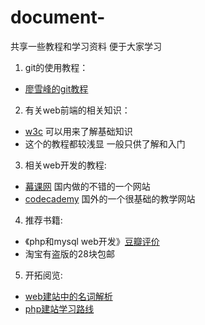 # document-
共享一些教程和学习资料 便于大家学习

1. git的使用教程：
 * [廖雪峰的git教程](http://www.liaoxuefeng.com/wiki/0013739516305929606dd18361248578c67b8067c8c017b000)
2. 有关web前端的相关知识：
 * [w3c](http://www.w3school.com.cn/) 可以用来了解基础知识
 * 这个的教程都较浅显 一般只供了解和入门
3. 相关web开发的教程: 
 * [幕课网](http://www.imooc.com/) 国内做的不错的一个网站
 * [codecademy](http://www.codecademy.com/) 国外的一个很基础的教学网站
4. 推荐书籍:
 * 《php和mysql web开发》[豆瓣评价](http://book.douban.com/subject/3549421/)
 * 淘宝有盗版的28块包邮
5. 开拓阅览:
 * [web建站中的名词解析](http://www.zhihu.com/question/22689579)
 * [php建站学习路线](http://www.zhihu.com/question/22646257)
